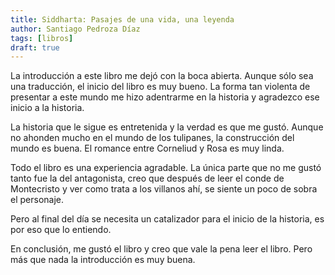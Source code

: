 ```yaml
--- 
title: Siddharta: Pasajes de una vida, una leyenda 
author: Santiago Pedroza Díaz 
tags: [libros]
draft: true 
---
```


La introducción a este libro me dejó con la boca abierta. Aunque sólo sea
una traducción, el inicio del libro es muy bueno. La forma tan violenta de
presentar a este mundo me hizo adentrarme en la historia y agradezco ese 
inicio a la historia.

La historia que le sigue es entretenida y la verdad es que me gustó. Aunque
no ahonden mucho en el mundo de los tulipanes, la construcción del mundo es
buena. El romance entre Corneliud y Rosa es muy linda.

Todo el libro es una experiencia agradable. La única parte que no me gustó
tanto fue la del antagonista, creo que después de leer el conde de 
Montecristo y ver como trata a los villanos ahí, se siente un poco de sobra
el personaje.

Pero al final del día se necesita un catalizador para el inicio de la 
historia, es por eso que lo entiendo.

En conclusión, me gustó el libro y creo que vale la pena leer el libro. Pero
más que nada la introducción es muy buena.
